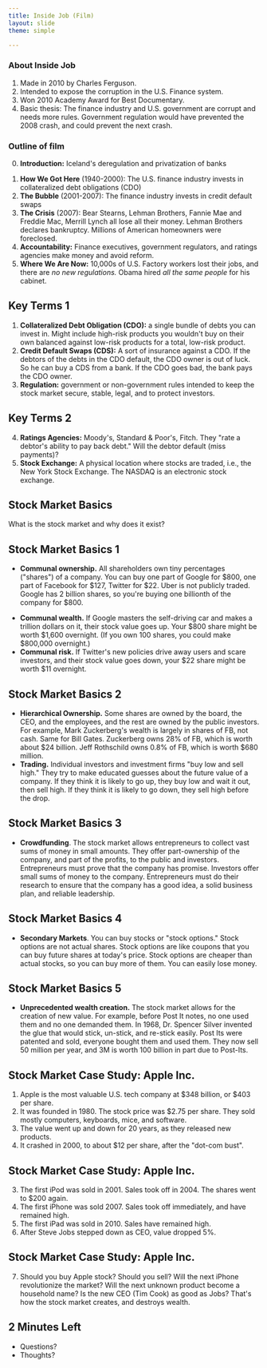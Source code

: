```yaml
---
title: Inside Job (Film) 
layout: slide
theme: simple

---
```


<section>
<section data-background="https://fanart.tv/fanart/movies/44639/moviethumb/inside-job-5347501bbe29f.jpg">

</section><section data-markdown>

# About Inside Job

1. Made in 2010 by Charles Ferguson.
2. Intended to expose the corruption in the U.S. Finance system.
3. Won 2010 Academy Award for Best Documentary.
4. Basic thesis: The finance industry and U.S. government are corrupt and needs more rules. Government regulation would have prevented the 2008 crash, and could prevent the next crash.

</section><section data-markdown>


### Outline of film 

0. **Introduction:** Iceland's deregulation and privatization of banks

</section><section data-markdown>

1. **How We Got Here** (1940-2000): The U.S. finance industry invests in collateralized debt obligations (CDO)
2. **The Bubble** (2001-2007): The finance industry invests in credit default swaps 
3. **The Crisis** (2007): Bear Stearns, Lehman Brothers, Fannie Mae and Freddie Mac, Merrill Lynch all lose all their money. Lehman Brothers declares bankruptcy. Millions of American homeowners were foreclosed.
4. **Accountability:** Finance executives, government regulators, and ratings agencies make money and avoid reform.
5. **Where We Are Now:** 10,000s of U.S. Factory workers lost their jobs, and there are *no new regulations.* Obama hired *all the same people* for his cabinet.

</section><section data-markdown>



## Key Terms 1

1. **Collateralized Debt Obligation (CDO):** a single bundle of debts you can invest in. Might include high-risk products you wouldn't buy on their own balanced against low-risk products for a total, low-risk product.
2. **Credit Default Swaps (CDS):** A sort of insurance against a CDO. If the debtors of the debts in the CDO default, the CDO owner is out of luck. So he can buy a CDS from a bank. If the CDO goes bad, the bank pays the CDO owner. 
3. **Regulation:** government or non-government rules intended to keep the stock market secure, stable, legal, and to protect investors. 

</section><section data-markdown>


## Key Terms 2

4. **Ratings Agencies:** Moody's, Standard & Poor's, Fitch. They "rate a debtor's ability to pay back debt." Will the debtor default (miss payments)? 
5. **Stock Exchange:** A physical location where stocks are traded, i.e., the New York Stock Exchange. The NASDAQ is an electronic stock exchange. 


</section><section data-markdown>


## Stock Market Basics

What is the stock market and why does it exist? 

</section><section data-markdown>

## Stock Market Basics 1

* **Communal ownership.** All shareholders own tiny percentages ("shares") of a company. You can buy one part of Google for $800, one part of Facebook for $127, Twitter for $22. Uber is not publicly traded. Google has 2 billion shares, so you're buying one billionth of the company for $800. 
-  **Communal wealth.** If Google masters the self-driving car and makes a trillion dollars on it, their stock value goes up. Your $800 share might be worth $1,600 overnight. (If you own 100 shares, you could make $800,000 overnight.)
-  **Communal risk.** If Twitter's new policies drive away users and scare investors, and their stock value goes down, your $22 share might be worth $11 overnight. 


</section><section data-markdown>

## Stock Market Basics 2

- **Hierarchical Ownership.** Some shares are owned by the board, the CEO, and the employees, and the rest are owned by the public investors. For example, Mark Zuckerberg's wealth is largely in shares of FB, not cash. Same for Bill Gates. Zuckerberg owns 28% of FB, which is worth about $24 billion. Jeff Rothschild owns 0.8% of FB, which is worth $680 million.
- **Trading.** Individual investors and investment firms "buy low and sell high." They try to make educated guesses about the future value of a company. If they think it is likely to go up, they buy low and wait it out, then sell high. If they think it is likely to go down, they sell high before the drop. 

</section><section data-markdown>

## Stock Market Basics 3

- **Crowdfunding**. The stock market allows entrepreneurs to collect vast sums of money in small amounts. They offer part-ownership of the company, and part of the profits, to the public and investors. Entrepreneurs must prove that the company has promise. Investors offer small sums of money to the company. Entrepreneurs must do their research to ensure that the company has a good idea, a solid business plan, and reliable leadership. 

</section><section data-markdown>

## Stock Market Basics 4

- **Secondary Markets**. You can buy stocks or "stock options." Stock options are not actual shares. Stock options are like coupons that you can buy future shares at today's price. Stock options are cheaper than actual stocks, so you can buy more of them. You can easily lose money. 


</section><section data-markdown>

## Stock Market Basics 5

- **Unprecedented wealth creation.** The stock market allows for the creation of new value. For example, before Post It notes, no one used them and no one demanded them. In 1968, Dr. Spencer Silver invented the glue that would stick, un-stick, and re-stick easily. Post Its were patented and sold, everyone bought them and used them. They now sell 50 million per year, and 3M is worth 100 billion in part due to Post-Its.


</section><section data-markdown>

## Stock Market Case Study: Apple Inc.

1. Apple is the most valuable U.S. tech company at $348 billion, or $403 per share.
2. It was founded in 1980. The stock price was $2.75 per share. They sold mostly computers, keyboards, mice, and software.
3. The value went up and down for 20 years, as they released new products.
4. It crashed in 2000, to about $12 per share, after the "dot-com bust". 

</section><section data-markdown>

## Stock Market Case Study: Apple Inc.

3. The first iPod was sold in 2001. Sales took off in 2004. The shares went to $200 again.
4. The first iPhone was sold 2007. Sales took off immediately, and have remained high.
5. The first iPad was sold in 2010. Sales have remained high.
6. After Steve Jobs stepped down as CEO, value dropped 5%.  

</section><section data-markdown>

## Stock Market Case Study: Apple Inc.

7. Should you buy Apple stock? Should you sell? Will the next iPhone revolutionize the market? Will the next unknown product become a household name? Is the new CEO (Tim Cook) as good as Jobs? That's how the stock market creates, and destroys wealth. 

</section><section data-markdown>


## 2 Minutes Left

* Questions?
* Thoughts?

</section>
</section>
